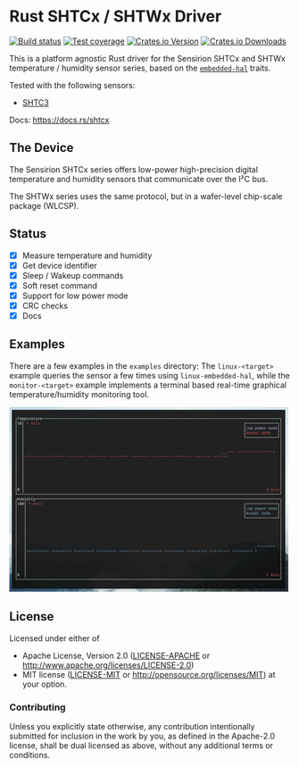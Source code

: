 # Rust SHTCx / SHTWx Driver

[![Build status][workflow-badge]][workflow]
[![Test coverage][codecov-badge]][codecov]
[![Crates.io Version][crates-io-badge]][crates-io]
[![Crates.io Downloads][crates-io-download-badge]][crates-io-download]

This is a platform agnostic Rust driver for the Sensirion SHTCx and SHTWx
temperature / humidity sensor series, based on the
[`embedded-hal`](https://github.com/rust-embedded/embedded-hal) traits.

Tested with the following sensors:

- [SHTC3](https://www.sensirion.com/shtc3/)

Docs: https://docs.rs/shtcx

## The Device

The Sensirion SHTCx series offers low-power high-precision digital temperature
and humidity sensors that communicate over the I²C bus.

The SHTWx series uses the same protocol, but in a wafer-level chip-scale
package (WLCSP).

## Status

- [x] Measure temperature and humidity
- [x] Get device identifier
- [x] Sleep / Wakeup commands
- [x] Soft reset command
- [x] Support for low power mode
- [x] CRC checks
- [x] Docs

## Examples

There are a few examples in the `examples` directory: The `linux-<target>`
example queries the sensor a few times using `linux-embedded-hal`, while the
`monitor-<target>` example implements a terminal based real-time graphical
temperature/humidity monitoring tool.

![gif](monitor.gif)

## License

Licensed under either of

 * Apache License, Version 2.0 ([LICENSE-APACHE](LICENSE-APACHE) or
   http://www.apache.org/licenses/LICENSE-2.0)
 * MIT license ([LICENSE-MIT](LICENSE-MIT) or
   http://opensource.org/licenses/MIT) at your option.

### Contributing

Unless you explicitly state otherwise, any contribution intentionally submitted
for inclusion in the work by you, as defined in the Apache-2.0 license, shall
be dual licensed as above, without any additional terms or conditions.


<!-- Badges -->
[workflow]: https://github.com/dbrgn/shtcx-rs/actions?query=workflow%3ACI
[workflow-badge]: https://img.shields.io/github/workflow/status/dbrgn/shtcx-rs/CI/master
[codecov]: https://codecov.io/gh/dbrgn/shtcx-rs
[codecov-badge]: https://codecov.io/gh/dbrgn/shtcx-rs/branch/master/graph/badge.svg
[crates-io]: https://crates.io/crates/shtcx
[crates-io-badge]: https://img.shields.io/crates/v/shtcx.svg?maxAge=3600
[crates-io-download]: https://crates.io/crates/shtcx
[crates-io-download-badge]: https://img.shields.io/crates/d/shtcx.svg?maxAge=3600
